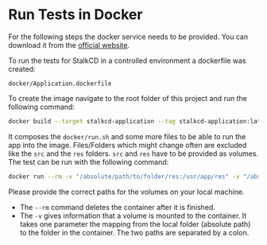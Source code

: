 # Run Tests in Docker
For the following steps the docker service needs to be provided.
You can download it from the [official website](https://www.docker.com/products/docker-desktop/).

To run the tests for StalkCD in a controlled environment a dockerfile was created:
```
docker/Application.dockerfile
```
To create the image navigate to the root folder of this project and run the following command:
```bash
docker build --target stalkcd-application --tag stalkcd-application:latest --file docker/Application.dockerfile .
```
It composes the `docker/run.sh` and some more files to be able to run the app into the image.
Files/Folders which might change often are excluded like the `src` and the `res` folders.
`src` and `res` have to be provided as volumes.
The test can be run with the following command:
```bash
docker run --rm -v "/absolute/path/to/folder/res:/usr/app/res" -v "/absolute/path/to/folder/src:/usr/app/src" stalkcd-application
```
Please provide the correct paths for the volumes on your local machine.

* The ```--rm``` command deletes the container after it is finished.
* The ```-v``` gives information that a volume is mounted to the container. It takes one parameter the mapping from the local folder (absolute path) to the folder in the container. The two paths are separated by a colon. 